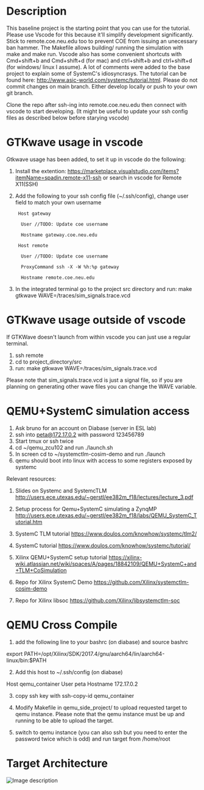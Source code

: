 # Description
This baseline project is the starting point that you can use for the tutorial. Please use Vscode for this because it'll simplify development significantly. Stick to remote.coe.neu.edu too to prevent COE from issuing an unecessary ban hammer. The Makefile allows building/ running the simulation with make and make run. Vscode also has some convenient shortcuts with Cmd+shift+b and Cmd+shift+d (for mac) and ctrl+shift+b and ctrl+shift+d (for windows/ linux I assume). A lot of comments were added to the base project to explain some of SystemC's idiosyncrasys. The tutorial can be found here: http://www.asic-world.com/systemc/tutorial.html. 
Please do not commit changes on main branch. Either develop locally or push to your own git branch. 

Clone the repo after ssh-ing into remote.coe.neu.edu then connect with vscode to start developing.
(It might be useful to update your ssh config files as described below before starying vscode)

# GTKwave usage in vscode
Gtkwave usage has been added, to set it up in vscode do the following:

1) Install the extention:
   https://marketplace.visualstudio.com/items?itemName=spadin.remote-x11-ssh or
   search in vscode for Remote X11(SSH)

2) Add the following to your ssh config file (~/.ssh/config), change user field
   to match your own username

        Host gateway

         User //TODO: Update coe username

         Hostname gateway.coe.neu.edu

        Host remote

         User //TODO: Update coe username

         ProxyCommand ssh -X -W %h:%p gateway

         Hostname remote.coe.neu.edu

3) In the integrated terminal go to the project src directory and run:
make gtkwave WAVE=/traces/sim_signals.trace.vcd

# GTKwave usage outside of vscode
If GTKWave doesn't launch from within vscode you can just use a regular terminal.
1) ssh remote
2) cd to project_directory/src
3) run: make gtkwave WAVE=/traces/sim_signals.trace.vcd

Please note that sim_signals.trace.vcd is just a signal file, so if you are
planning on generating other wave files you can change the WAVE variable. 

# QEMU+SystemC simulation access
1) Ask bruno for an account on Diabase (server in ESL lab)
2) ssh into peta@172.17.0.2 with password 123456789
3) Start tmux or ssh twice
4) cd ~/qemu_zcu102 and run ./launch.sh
5) In screen cd to ~/systemctlm-cosim-demo and run ./launch
6) qemu should boot into linux with access to some registers exposed by systemc

Relevant resources:
1) Slides on Systemc and SystemcTLM 
http://users.ece.utexas.edu/~gerstl/ee382m_f18/lectures/lecture_3.pdf

2) Setup process for Qemu+SystemC simulating a ZynqMP http://users.ece.utexas.edu/~gerstl/ee382m_f18/labs/QEMU_SystemC_Tutorial.htm

3) SystemC TLM tutorial 
https://www.doulos.com/knowhow/systemc/tlm2/

4) SystemC tutorial 
https://www.doulos.com/knowhow/systemc/tutorial/ 

5) Xilinx QEMU+SystemC setup tutorial 
https://xilinx-wiki.atlassian.net/wiki/spaces/A/pages/18842109/QEMU+SystemC+and+TLM+CoSimulation

6) Repo for Xilinx SystemC Demo 
https://github.com/Xilinx/systemctlm-cosim-demo

7) Repo for Xilinx libsoc 
https://github.com/Xilinx/libsystemctlm-soc

# QEMU Cross Compile

1) add the following line to your bashrc (on diabase) and source bashrc

export PATH=/opt/Xilinx/SDK/2017.4/gnu/aarch64/lin/aarch64-linux/bin:$PATH

2) Add this host to ~/.ssh/config (on diabase)

Host qemu_container
	User peta
	Hostname 172.17.0.2
   
3) copy ssh key with ssh-copy-id qemu_container 

4) Modify Makefile in qemu_side_project/ to upload requested target to qemu instance. Please note that the qemu instance must be up and running to be able to upload the target.

5) switch to qemu instance (you can also ssh but you need to enter the password twice which is odd) and run target from /home/root

# Target Architecture
![Image description](https://i.ibb.co/9Hy3fTs/Project-Design.png)




